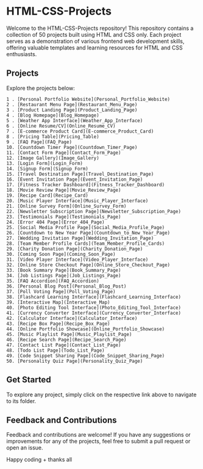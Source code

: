 # HTML-CSS-Projects

Welcome to the HTML-CSS-Projects repository! This repository contains a collection of 50 projects built using HTML and CSS only. Each project serves as a demonstration of various frontend web development skills, offering valuable templates and learning resources for HTML and CSS enthusiasts.

## Projects

Explore the projects below:

    1 . [Personal Portfolio Website](Personal_Portfolio_Website)
    2 . [Restaurant Menu Page](Restaurant_Menu_Page)
    3 . [Product Landing Page](Product_Landing_Page)
    4 . [Blog Homepage](Blog_Homepage)
    5 . [Weather App Interface](Weather_App_Interface)
    6 . [Online Resume/CV](Online_Resume_CV)
    7 . [E-commerce Product Card](E-commerce_Product_Card)
    8 . [Pricing Table](Pricing_Table)
    9 . [FAQ Page](FAQ_Page)
    10. [Countdown Timer Page](Countdown_Timer_Page)
    11. [Contact Form Page](Contact_Form_Page)
    12. [Image Gallery](Image_Gallery)
    13. [Login Form](Login_Form)
    14. [Signup Form](Signup_Form)
    15. [Travel Destination Page](Travel_Destination_Page)
    16. [Event Invitation Page](Event_Invitation_Page)
    17. [Fitness Tracker Dashboard](Fitness_Tracker_Dashboard)
    18. [Movie Review Page](Movie_Review_Page)
    19. [Recipe Card](Recipe_Card)
    20. [Music Player Interface](Music_Player_Interface)
    21. [Online Survey Form](Online_Survey_Form)
    22. [Newsletter Subscription Page](Newsletter_Subscription_Page)
    23. [Testimonials Page](Testimonials_Page)
    24. [Error 404 Page](Error_404_Page)
    25. [Social Media Profile Page](Social_Media_Profile_Page)
    26. [Countdown to New Year Page](Countdown_to_New_Year_Page)
    27. [Wedding Invitation Page](Wedding_Invitation_Page)
    28. [Team Member Profile Cards](Team_Member_Profile_Cards)
    29. [Charity Donation Page](Charity_Donation_Page)
    30. [Coming Soon Page](Coming_Soon_Page)
    31. [Video Player Interface](Video_Player_Interface)
    32. [Online Store Checkout Page](Online_Store_Checkout_Page)
    33. [Book Summary Page](Book_Summary_Page)
    34. [Job Listings Page](Job_Listings_Page)
    35. [FAQ Accordion](FAQ_Accordion)
    36. [Personal Blog Post](Personal_Blog_Post)
    37. [Poll Voting Page](Poll_Voting_Page)
    38. [Flashcard Learning Interface](Flashcard_Learning_Interface)
    39. [Interactive Map](Interactive_Map)
    40. [Photo Editing Tool Interface](Photo_Editing_Tool_Interface)
    41. [Currency Converter Interface](Currency_Converter_Interface)
    42. [Calculator Interface](Calculator_Interface)
    43. [Recipe Box Page](Recipe_Box_Page)
    44. [Online Portfolio Showcase](Online_Portfolio_Showcase)
    45. [Music Playlist Page](Music_Playlist_Page)
    46. [Recipe Search Page](Recipe_Search_Page)
    47. [Contact List Page](Contact_List_Page)
    48. [Todo List Page](Todo_List_Page)
    49. [Code Snippet Sharing Page](Code_Snippet_Sharing_Page)
    50. [Personality Quiz Page](Personality_Quiz_Page)

## Get Started

To explore any project, simply click on the respective link above to navigate to its folder.

## Feedback and Contributions

Feedback and contributions are welcome! If you have any suggestions or improvements for any of the projects, feel free to submit a pull request or open an issue.

Happy coding + thanks all
